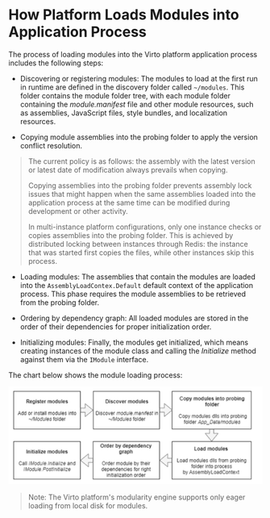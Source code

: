 ﻿# How Platform Loads Modules into Application Process
The process of loading modules into the Virto platform application process includes the following steps:

- Discovering or registering modules: The modules to load at the first run in runtime are defined in the discovery folder called `~/modules`. This folder contains the module folder tree, with each module folder containing the _module.manifest_ file and other module resources, such as assemblies, JavaScript files, style bundles, and localization resources.

- Copying module assemblies into the probing folder to apply the version conflict resolution.

> The current policy is as follows: the assembly with the latest version or latest date of modification always prevails when copying.
> 
> Copying assemblies into the probing folder prevents assembly lock issues that might happen when the same assemblies loaded into the application process at the same time can be modified during development or other activity.
> 
> In multi-instance platform configurations, only one instance checks or copies assemblies into the probing folder. This is achieved by distributed locking between instances through Redis: the instance that was started first copies the files, while other instances skip this process.

- Loading modules: The assemblies that contain the modules are loaded into the `AssemblyLoadContex.Default` default context of the application process. This phase requires the module assemblies to be retrieved from the probing folder.
    
- Ordering by dependency graph: All loaded modules are stored in the order of their dependencies for proper initialization order.
    
- Initializing modules: Finally, the modules get initialized, which means creating instances of the module class and calling the *Initialize* method against them via the `IModule` interface.

The chart below shows the module loading process:

![Module loading process](media/04-module-loading-process.png)

> Note: The Virto platform's modularity engine supports only eager loading from local disk for modules.
